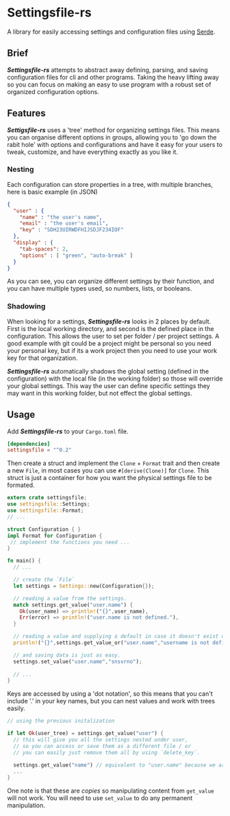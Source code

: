 # Settingsfile-rs
A library for easily accessing settings and configuration files using [Serde](https://serde.rs/).

## Brief 
***Settingsfile-rs*** attempts to abstract away defining, parsing, and saving configuration files for cli and other programs. Taking the heavy lifting away so you can focus on making an easy to use program with a robust set of organized configuration options.

## Features
***Settigsfile-rs*** uses a 'tree' method for organizing settings files. This means you can organise different options in groups, allowing you to 'go down the rabit hole' with options and configurations and have it easy for your users to tweak, customize, and have everything exactly as you like it.

### Nesting
Each configuration can store properties in a tree, with multiple branches, here is basic example (in JSON)
```json
{
  "user" : {
    "name" : "the user's name",
    "email" : "the user's email",
    "key" : "SDH23UIRWDFHIJSDJF234IOF"
  },
  "display" : {
    "tab-spaces": 2,
    "options" : [ "green", "auto-break" ]
  }
}
```

As you can see, you can organize different settings by their function, and you can have multiple types used, so numbers, lists, or booleans.

### Shadowing
When looking for a settings, ***Settingsfile-rs*** looks in 2 places by default. First is the local working directory, and second is the defined place in the configuration. This allows the user to set per folder / per project settings. A good example with git could be a project might be personal so you need your personal key, but if its a work project then you need to use your work key for that organization.

***Settingsfile-rs*** automatically shadows the global setting (defined in the configuration) with the local file (in the working folder) so those will override your global settings. This way the user can define specific settings they may want in this working folder, but not effect the global settings. 


## Usage
Add ***Settingsfile-rs*** to your `Cargo.toml` file.

```TOML
[dependencies]
settingsfile = "^0.2"
```

Then create a struct and implement the `Clone` + `Format` trait and then create a new `File`, in most cases you can use `#[derive(Clone)]` for `Clone`. This struct is just a container for how you want the physical settings file to be formated.

```rust
extern crate settingsfile;
use settingsfile::Settings;
use settingsfile::Format;
// ...

struct Configuration { }
impl Format for Configuration {
 // implement the functions you need ...
}

fn main() {
  // ...

  // create the `File`
  let settings = Settings::new(Configuration{});

  // reading a value from the settings.
  match settings.get_value("user.name") {
    Ok(user_name) => println!("{}",user_name),
    Err(error) => println!("user.name is not defined."),
  }

  // reading a value and supplying a default in case it doesn't exist or 
  println!("{}",settings.get_value_or("user.name","username is not defined"));

  // and saving data is just as easy.
  settings.set_value("user.name","snsvrno");
  
  // ...
}
```

Keys are accessed by using a 'dot notation', so this means that you can't include '.' in your key names, but you can nest values and work with trees easily.

```rust
// using the previous initalization

if let Ok(user_tree) = settings.get_value("user") {
  // this will give you all the settings nested under user,
  // so you can access or save them as a different file / or 
  // you can easily just remove them all by using `delete_key`.

  settings.get_value("name") // equivalent to "user.name" because we are inside "user"
  ...
}
``` 

One note is that these are _copies_ so manipulating content from `get_value` will not work. You will need to use `set_value` to do any permanent manipulation.